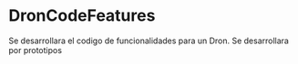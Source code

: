 # DronCodeFeatures
Se desarrollara el codigo de funcionalidades para un Dron. Se desarrollara por prototipos
